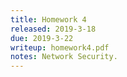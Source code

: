 ```yaml
---
title: Homework 4
released: 2019-3-18
due: 2019-3-22
writeup: homework4.pdf
notes: Network Security.
---
```

